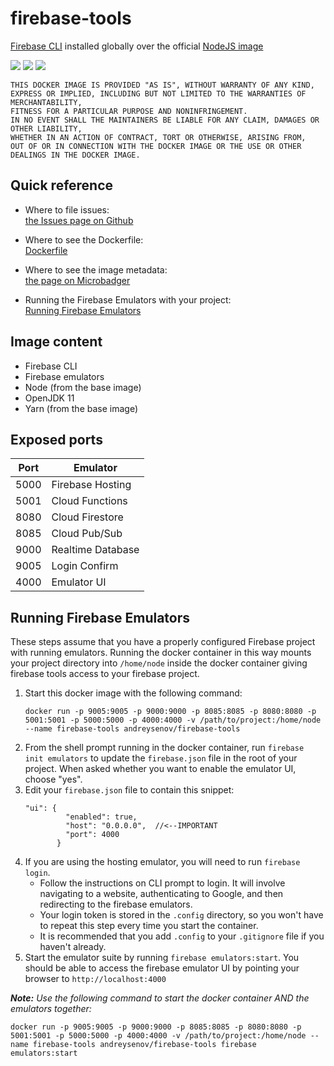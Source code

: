 # firebase-tools

[Firebase CLI](https://www.npmjs.com/package/firebase-tools) installed globally over the official [NodeJS image](https://hub.docker.com/_/node)

[url]: https://microbadger.com/images/andreysenov/firebase-tools

[![](https://images.microbadger.com/badges/version/andreysenov/firebase-tools.svg)][url]
[![](https://images.microbadger.com/badges/image/andreysenov/firebase-tools.svg)][url]
[![](https://images.microbadger.com/badges/commit/andreysenov/firebase-tools.svg)][url]

```
THIS DOCKER IMAGE IS PROVIDED "AS IS", WITHOUT WARRANTY OF ANY KIND,
EXPRESS OR IMPLIED, INCLUDING BUT NOT LIMITED TO THE WARRANTIES OF MERCHANTABILITY,
FITNESS FOR A PARTICULAR PURPOSE AND NONINFRINGEMENT.
IN NO EVENT SHALL THE MAINTAINERS BE LIABLE FOR ANY CLAIM, DAMAGES OR OTHER LIABILITY,
WHETHER IN AN ACTION OF CONTRACT, TORT OR OTHERWISE, ARISING FROM,
OUT OF OR IN CONNECTION WITH THE DOCKER IMAGE OR THE USE OR OTHER DEALINGS IN THE DOCKER IMAGE.
```

## Quick reference

* Where to file issues:<br>
[the Issues page on Github](https://github.com/AndreySenov/firebase-tools-docker/issues)

* Where to see the Dockerfile:<br>
[Dockerfile](https://github.com/AndreySenov/firebase-tools-docker/blob/master/Dockerfile)

* Where to see the image metadata:<br>
[the page on Microbadger][url]

* Running the Firebase Emulators with your project:<br>
[Running Firebase Emulators](#running-firebase-emulators)

## Image content

* Firebase CLI
* Firebase emulators
* Node (from the base image)
* OpenJDK 11
* Yarn (from the base image)

## Exposed ports

| Port | Emulator          |
| ---- | ----------------- |
| 5000 | Firebase Hosting  |
| 5001 | Cloud Functions   |
| 8080 | Cloud Firestore   |
| 8085 | Cloud Pub/Sub     |
| 9000 | Realtime Database |
| 9005 | Login Confirm     |
| 4000 | Emulator UI       |

## Running Firebase Emulators
These steps assume that you have a properly configured Firebase project with running emulators.  Running the docker container in this way mounts your project directory into `/home/node` inside the docker container giving firebase tools access to your firebase project.

1. Start this docker image with the following command:
    ```
    docker run -p 9005:9005 -p 9000:9000 -p 8085:8085 -p 8080:8080 -p 5001:5001 -p 5000:5000 -p 4000:4000 -v /path/to/project:/home/node --name firebase-tools andreysenov/firebase-tools
    ```
1. From the shell prompt running in the docker container, run `firebase init emulators` to update the `firebase.json` file in the root of your project. When asked whether you want to enable the emulator UI, choose "yes".
1. Edit your `firebase.json` file to contain this snippet:
    ```
   "ui": {
             "enabled": true,
             "host": "0.0.0.0",  //<--IMPORTANT
             "port": 4000
           }
   ```
1. If you are using the hosting emulator, you will need to run `firebase login`.
    - Follow the instructions on CLI prompt to login.  It will involve navigating to a website, authenticating to Google, and then redirecting to the firebase emulators.
    - Your login token is stored in the `.config` directory, so you won't have to repeat this step every time you start the container.
    - It is recommended that you add `.config` to your `.gitignore` file if you haven't already.
1. Start the emulator suite by running `firebase emulators:start`. You should be able to access the firebase emulator UI by pointing your browser to `http://localhost:4000`

_**Note:** Use the following command to start the docker container AND the emulators together:_
```
docker run -p 9005:9005 -p 9000:9000 -p 8085:8085 -p 8080:8080 -p 5001:5001 -p 5000:5000 -p 4000:4000 -v /path/to/project:/home/node --name firebase-tools andreysenov/firebase-tools firebase emulators:start
```
